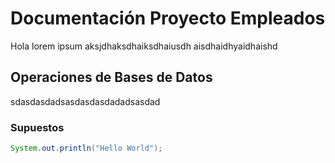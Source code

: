 # Documentación Proyecto Empleados
Hola lorem ipsum aksjdhaksdhaiksdhaiusdh aisdhaidhyaidhaishd

## Operaciones de Bases de Datos
sdasdasdadsasdasdasdadadsasdad

### Supuestos
```java
System.out.println("Hello World");
```
